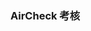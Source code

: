 ### AirCheck 考核

<div class="business-model">
    <iframe :src="$themeConfig.url+'/views/business/air/airCheck'" style="border:none;width:280px;height:100%"></iframe>
</div>

```html
<template>
	<view>
		<!-- 考核  src/components/business/air/pm-air-check/pm-air-check.vue -->
		<p-mui-wrapper :title="'考核 '">
            <pm-air-check :data="data"></pm-air-check>
        </p-mui-wrapper>
	</view>
</template>

<script>
export default {
	data() {
		return {
			data: {
                checkData: {}, //考核数据
            },
		};
	},
	mounted() {
		this.init();
	},
	methods: {
		// 获取考核数据
		init() {
			let goodData =
				// 优良天数
				[
					{
						areaCode: '', //行政区代码
						areaName: '', //行政区名称
						longitude: '', //经度
						latitude: '', //纬度
						startDate: '', //开始时间
						endDate: '2020-10-02 05', //结束时间
						goodRate: '25', //浓度
						goodRateTB: '23', //浓度同比
						goodRateMBZ: '14', //浓度目标值
						goodRateJLZ: '', //浓度激励值
						goodRateKZZ: '', //浓度控制值
						goodRateJLKZZ: '', //浓度激励值的控制值
						goodRateUpStandard: '未达标', //是否达标,
						exceedDays: '', //超标天数
						overDays: '13' //剩余超标天数
					}
				];
			let pm25Data = [
				{
					areaCode: '', //行政区代码
					areaName: '', //行政区名称
					longitude: '', //经度
					latitude: '', //纬度
					startDate: '', //开始时间
					endDate: '2020-10-02 08', //结束时间
					pm25: '25', //PM₂.₅浓度
					pm25TB: '15', //PM₂.₅浓度同比
					pm25MBZ: '22', //PM₂.₅浓度目标值
					pm25JLZ: '', //PM₂.₅浓度激励值
					pm25KZZ: '', //PM₂.₅浓度控制值
					pm25JLKZZ: '', //PM₂.₅浓度激励值的控制值
					pm25UpStandard: '未达标', //pm25是否达标,
					exceedDays: '', //超标天数
					overDays: '8' //剩余超标天数
				}
			];

             this.data.checkData = { goodData, pm25Data }

		}
	}
};
</script>

<style></style>

```

### props 参数

| 参数名 | 简介 | 类型   |
| ------ | ---- | ------ |
| data   | 数据 | Object |

#### data

| 参数名    | 简介     | 类型   | 备注                                                                                                             |
| --------- | -------- | ------ | ---------------------------------------------------------------------------------------------------------------- |
| checkData | 考核数据 | Object | 必传，默认为空                                                                                                   |
| title     | 标题     | Array  | 必传，默认为`[{ name: '优良天数占比考核', show: false },{ name: 'PM2.5考核', show: true } //show表示单位的显示]` |

##### checkData

| 参数名   | 简介               | 类型  | 备注     |
| -------- | ------------------ | ----- | -------- |
| goodData | 优良率天数占比考核 | Array | 默认为空 |
| pm25Data | PM2.5考核          | Array | 默认为空 |
